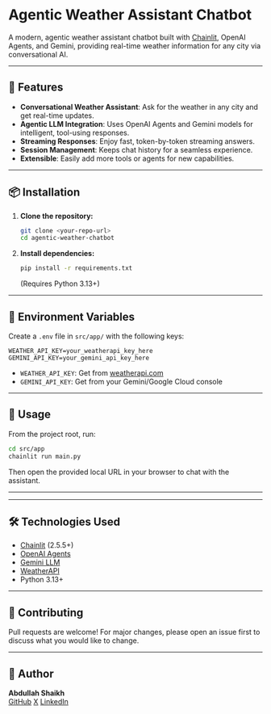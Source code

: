 # Agentic Weather Assistant Chatbot

A modern, agentic weather assistant chatbot built with [Chainlit](https://chainlit.io/), OpenAI Agents, and Gemini, providing real-time weather information for any city via conversational AI.

---

## 🚀 Features
- **Conversational Weather Assistant**: Ask for the weather in any city and get real-time updates.
- **Agentic LLM Integration**: Uses OpenAI Agents and Gemini models for intelligent, tool-using responses.
- **Streaming Responses**: Enjoy fast, token-by-token streaming answers.
- **Session Management**: Keeps chat history for a seamless experience.
- **Extensible**: Easily add more tools or agents for new capabilities.

---

## 📦 Installation

1. **Clone the repository:**
   ```bash
   git clone <your-repo-url>
   cd agentic-weather-chatbot
   ```
2. **Install dependencies:**
   ```bash
   pip install -r requirements.txt
   ```
   (Requires Python 3.13+)

---

## 🔑 Environment Variables
Create a `.env` file in `src/app/` with the following keys:

```
WEATHER_API_KEY=your_weatherapi_key_here
GEMINI_API_KEY=your_gemini_api_key_here
```
- `WEATHER_API_KEY`: Get from [weatherapi.com](https://www.weatherapi.com/)
- `GEMINI_API_KEY`: Get from your Gemini/Google Cloud console

---

## 🏃 Usage

From the project root, run:
```bash
cd src/app
chainlit run main.py
```
Then open the provided local URL in your browser to chat with the assistant.

---



---

## 🛠️ Technologies Used
- [Chainlit](https://chainlit.io/) (2.5.5+)
- [OpenAI Agents](https://github.com/openai/openai-agents)
- [Gemini LLM](https://ai.google.dev/gemini-api/docs)
- [WeatherAPI](https://www.weatherapi.com/)
- Python 3.13+

---

## 🤝 Contributing
Pull requests are welcome! For major changes, please open an issue first to discuss what you would like to change.

---


## 👤 Author
**Abdullah Shaikh**  
[GitHub](https://github.com/abdullahsheikh01)
[X](https://x.com/abdullahsh6601)
[LinkedIn](https://www.linkedin.com/in/abdullah-shaikh-29699b302/)
